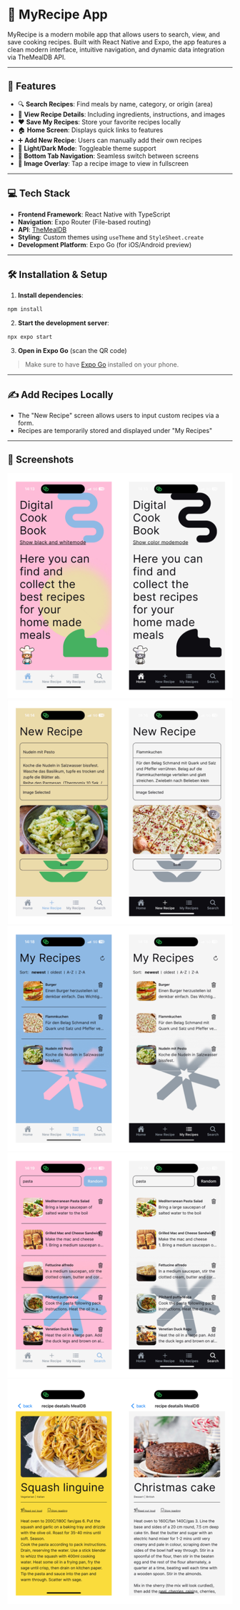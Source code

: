 # 📱 MyRecipe App

MyRecipe is a modern mobile app that allows users to search, view, and save cooking recipes. Built with React Native and Expo, the app features a clean modern interface, intuitive navigation, and dynamic data integration via TheMealDB API.

---

## 🌟 Features

- 🔍 **Search Recipes**: Find meals by name, category, or origin (area)
- 📖 **View Recipe Details**: Including ingredients, instructions, and images
- ❤️ **Save My Recipes**: Store your favorite recipes locally
- 🏠 **Home Screen**: Displays quick links to features
- ➕ **Add New Recipe**: Users can manually add their own recipes
- 🌙 **Light/Dark Mode**: Toggleable theme support
- 🧭 **Bottom Tab Navigation**: Seamless switch between screens
- 📱 **Image Overlay**: Tap a recipe image to view in fullscreen

---

## 💻 Tech Stack

- **Frontend Framework**: React Native with TypeScript
- **Navigation**: Expo Router (File-based routing)
- **API**: [TheMealDB](https://www.themealdb.com/api.php)
- **Styling**: Custom themes using `useTheme` and `StyleSheet.create`
- **Development Platform**: Expo Go (for iOS/Android preview)

---

## 🛠️ Installation & Setup

1. **Install dependencies**:

```bash
npm install
```

2. **Start the development server**:

```bash
npx expo start
```

3. **Open in Expo Go** (scan the QR code)

> Make sure to have [Expo Go](https://expo.dev/client) installed on your phone.

---

## ✍️ Add Recipes Locally

- The "New Recipe" screen allows users to input custom recipes via a form.
- Recipes are temporarily stored and displayed under "My Recipes"

---

## 📸 Screenshots 

![Home screen](/readme_images/home.JPEG)
![New recipe](/readme_images/new.JPEG)
![My recipes](/readme_images/my.JPEG)
![Searched recipes](/readme_images/search.JPEG)
![Detail page](/readme_images/detail.JPEG)

